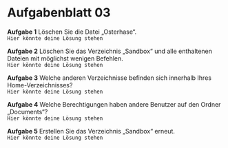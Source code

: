 # Aufgabenblatt 03
**Aufgabe 1**
Löschen Sie die Datei „Osterhase“.<br />
`Hier könnte deine Lösung stehen`

**Aufgabe 2**
Löschen Sie das Verzeichnis „Sandbox“ und alle enthaltenen Dateien mit möglichst wenigen Befehlen.<br />
`Hier könnte deine Lösung stehen`


**Aufgabe 3**
Welche anderen Verzeichnisse befinden sich innerhalb Ihres Home-Verzeichnisses?<br />
`Hier könnte deine Lösung stehen`

**Aufgabe 4**
Welche Berechtigungen haben andere Benutzer auf den Ordner „Documents“?<br />
`Hier könnte deine Lösung stehen`

**Aufgabe 5**
Erstellen Sie das Verzeichnis „Sandbox“ erneut.<br />
`Hier könnte deine Lösung stehen`
